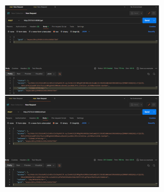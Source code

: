 ![get query](https://github.com/ositlar/sso/blob/main/get.png)
![refresh query](https://github.com/ositlar/sso/blob/main/refresh.png)
